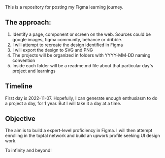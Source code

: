 This is a repository for posting my Figma learning journey.

## The approach:
1. Identify a page, component or screen on the web. Sources could be google images, figma community, behance or dribble.
2. I will attempt to recreate the design identified in Figma
3. I will export the design to SVG and PNG
4. The projects will be organized in folders with YYYY-MM-DD naming convention
5. Inside each folder will be a readme.md file about that particular day's project and learnings

## Timeline
First day is 2022-11-07. Hopefully, I can generate enough enthusiasm to do a project a day, for 1 year. But I will take it a day at a time.

## Objective
The aim is to build a expert-level proficiency in Figma. I will then attempt enrolling in the toptal network and build an upwork profile seeking UI design work.

To infinity and beyond!